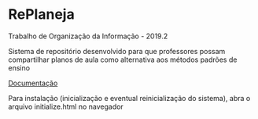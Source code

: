 # RePlaneja
Trabalho de Organização da Informação - 2019.2

Sistema de repositório desenvolvido para que professores possam compartilhar planos de aula como alternativa aos métodos padrões de ensino

[Documentação](https://github.com/CarlosEduardoValladares/RePlaneja/blob/master/Documenta%C3%A7%C3%A3o.docx)

Para instalação (inicialização e eventual reinicialização do sistema), abra o arquivo initialize.html no navegador
